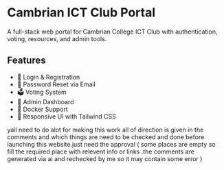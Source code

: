 # Cambrian ICT Club Portal

A full-stack web portal for Cambrian College ICT Club with authentication, voting, resources, and admin tools.

## Features
- 🔐 Login & Registration
- 📧 Password Reset via Email
- 🗳️ Voting System
- 👔 Admin Dashboard
- 🐳 Docker Support
- 🎨 Responsive UI with Tailwind CSS

yall need to do alot for making this work all of direction is given in the comments and which things are need to be checked and done before launching this website.just need the approval ( some places are empty so fill the required place with relevent info or links .the comments are generated via ai and rechecked by me so it may contain some error )

